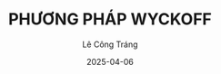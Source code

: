 ---
date : '2025-04-06'
draft : false
title : 'PHƯƠNG PHÁP WYCKOFF'
summary: 'Phương pháp Wyckoff đã vượt qua thử thách của thời gian. Với hơn 100 năm phát triển và ứng dụng liên tục, phương pháp này đã chứng minh được giá trị thực tế trong việc giao dịch mọi loại công cụ tài chính.'
categories : ['trading']
tags: ["trading", "Wyckoff", "structure"]
author: ["Lê Công Tráng"]
---